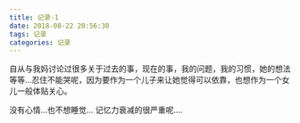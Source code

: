 ```yaml
---
title: 记录-1
date: 2018-08-22 20:56:30
tags: 记录
categories: 记录
---
```

自从与我妈讨论过很多关于过去的事，现在的事，我的问题，我的习惯，她的想法等等...忍住不能哭呢，因为要作为一个儿子来让她觉得可以依靠，也想作为一个女儿一般体贴关心。

没有心情…也不想睡觉…
记忆力衰减的很严重呢....